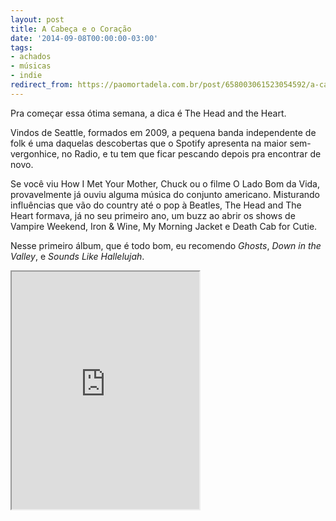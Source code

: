 ```yaml
---
layout: post
title: A Cabeça e o Coração
date: '2014-09-08T00:00:00-03:00'
tags:
- achados
- músicas
- indie
redirect_from: https://paomortadela.com.br/post/658003061523054592/a-cabe%C3%A7a-e-o-cora%C3%A7%C3%A3o
---
```

Pra começar essa ótima semana, a dica é The Head and the Heart.

Vindos de Seattle, formados em 2009, a pequena banda independente de folk é uma daquelas descobertas que o Spotify apresenta na maior sem-vergonhice, no Radio, e tu tem que ficar pescando depois pra encontrar de novo.

Se você viu How I Met Your Mother, Chuck ou o filme O Lado Bom da Vida, provavelmente já ouviu alguma música do conjunto americano. Misturando influências que vão do country até o pop à Beatles, The Head and The Heart formava, já no seu primeiro ano, um buzz ao abrir os shows de Vampire Weekend, Iron & Wine, My Morning Jacket e Death Cab for Cutie.

Nesse primeiro álbum, que é todo bom, eu recomendo _Ghosts_, _Down in the Valley_, e _Sounds Like Hallelujah_.

<iframe src="https://open.spotify.com/embed/album/490NgrGvR5PX8hWK6bUNsy" height="380" allowtransparency="true" allow="encrypted-media"></iframe>
